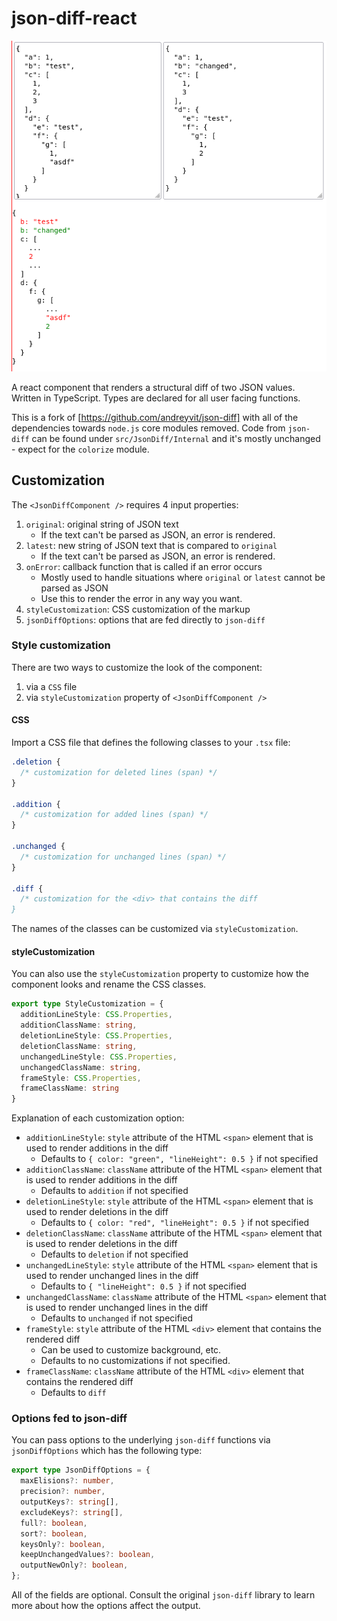 # json-diff-react

![Example of the React component](example.png)

A react component that renders a structural diff of two JSON values. Written
in TypeScript. Types are declared for all user facing functions.

This is a fork of [https://github.com/andreyvit/json-diff] with all of the
dependencies towards `node.js` core modules removed. Code from `json-diff` can
be found under `src/JsonDiff/Internal` and it's mostly unchanged - expect for
the `colorize` module.

## Customization

The `<JsonDiffComponent />` requires 4 input properties:

1. `original`: original string of JSON text
   - If the text can't be parsed as JSON, an error is rendered.
2. `latest`: new string of JSON text that is compared to `original`
   - If the text can't be parsed as JSON, an error is rendered.
3. `onError`: callback function that is called if an error occurs
   - Mostly used to handle situations where `original` or `latest` cannot be
     parsed as JSON
   - Use this to render the error in any way you want.
3. `styleCustomization`: CSS customization of the markup
4. `jsonDiffOptions`: options that are fed directly to `json-diff`

### Style customization

There are two ways to customize the look of the component:

1. via a `CSS` file
2. via `styleCustomization` property of `<JsonDiffComponent />`

#### CSS

Import a CSS file that defines the following classes to your `.tsx` file:

``` scss 
.deletion {
  /* customization for deleted lines (span) */
}

.addition {
  /* customization for added lines (span) */
}

.unchanged {
  /* customization for unchanged lines (span) */
}

.diff {
  /* customization for the <div> that contains the diff
}
```

The names of the classes can be customized via `styleCustomization`.

#### styleCustomization

You can also use the `styleCustomization` property to customize how the
component looks and rename the CSS classes.

``` typescript 
export type StyleCustomization = {
  additionLineStyle: CSS.Properties,
  additionClassName: string,
  deletionLineStyle: CSS.Properties,
  deletionClassName: string,
  unchangedLineStyle: CSS.Properties,
  unchangedClassName: string,
  frameStyle: CSS.Properties,
  frameClassName: string
}
```

Explanation of each customization option:

* `additionLineStyle`: `style` attribute of the HTML `<span>` element that is
  used to render additions in the diff
  * Defaults to `{ color: "green", "lineHeight": 0.5 }` if not specified
* `additionClassName`: `className` attribute of the HTML `<span>` element that
  is used to render additions in the diff
  * Defaults to `addition` if not specified
* `deletionLineStyle`: `style` attribute of the HTML `<span>` element that is
  used to render deletions in the diff
  * Defaults to `{ color: "red", "lineHeight": 0.5 }` if not specified
* `deletionClassName`: `className` attribute of the HTML `<span>` element that
  is used to render deletions in the diff
  * Defaults to `deletion` if not specified
* `unchangedLineStyle`: `style` attribute of the HTML `<span>` element that is
  used to render unchanged lines in the diff
  * Defaults to `{ "lineHeight": 0.5 }` if not specified
* `unchangedClassName`: `className` attribute of the HTML `<span>` element that
  is used to render unchanged lines in the diff
  * Defaults to `unchanged` if not specified
* `frameStyle`: `style` attribute of the HTML `<div>` element that contains the
  rendered diff
  * Can be used to customize background, etc.
  * Defaults to no customizations if not specified.
* `frameClassName`: `className` attribute of the HTML `<div>` element that
  contains the rendered diff 
  * Defaults to `diff`


### Options fed to json-diff

You can pass options to the underlying `json-diff` functions via
`jsonDiffOptions` which has the following type:

``` typescript 
export type JsonDiffOptions = {
  maxElisions?: number,
  precision?: number,
  outputKeys?: string[],
  excludeKeys?: string[],
  full?: boolean,
  sort?: boolean,
  keysOnly?: boolean,
  keepUnchangedValues?: boolean,
  outputNewOnly?: boolean,
};
```

All of the fields are optional. Consult the original `json-diff` library to
learn more about how the options affect the output.
